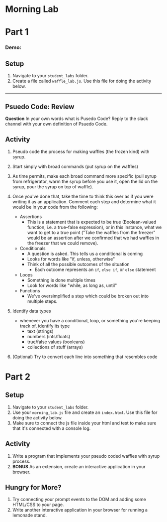 # Morning Lab
# Part 1


### Demo: 

## Setup
1. Navigate to your `student_labs` folder.
1. Create a  file called `waffle_lab.js`. Use this file for doing the activity below.

<hr>

## Psuedo Code: Review

**Question** In your own words what is Pusedo Code? Reply to the slack channel with your own definition of Psuedo Code.

## Activity
1. Pseudo code the process for making waffles (the frozen kind) with syrup.
1. Start simply with broad commands (put syrup on the waffles)
1. As time permits, make each broad command more specific (pull syrup from refrigerator, warm the syrup before you use it, open the lid on the syrup, pour the syrup on top of waffle).
1. Once you've done that, take the time to think this over as if you were writing it as an application. Comment each step and determine what it would be in your code from the following:

    - Assertions
        - This is a statement that is expected to be true (Boolean-valued function, i.e. a true–false expression), or in this instance, what we want to get to a true point ("Take the waffles from the freezer" would be an assertion after we confirmed that we had waffles in the freezer that we could remove).
    - Conditionals
        - A question is asked.  This tells us a conditional is coming
        - Looks for words like "if, unless, otherwise"
        - Think of all the possible outcomes of the situation
            - Each outcome represents an `if`, `else if`, or `else` statement
    - Loops
        - Something is done multiple times
        - Look for words like "while, as long as, until"
    - Functions
        - We've oversimplified a step which could be broken out into multiple steps.

1. Identify data types
    - whenever you have a conditional, loop, or something you're keeping track of, identify its type
        - text (strings)
        - numbers (ints/floats)
        - true/false values (booleans)
        - collections of stuff (arrays)

1. (Optional) Try to convert each line into something that resembles code

# Part 2

## Setup
1. Navigate to your `student_labs` folder.
1. Use your `morning_lab.js` file and create an `index.html`. Use this file for doing the activity below.
1. Make sure to connect the js file inside your html and test to make sure that it's connected with a console log.

## Activity
1. Write a program that implements your pseudo coded waffles with syrup process. 
1. **BONUS** As an extension, create an interactive application in your browser.

## Hungry for More?
1. Try connecting your prompt events to the DOM and adding some HTML/CSS to your page.
1. Write another interactive application in your browser for running a lemonade stand.
